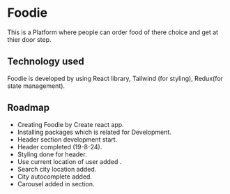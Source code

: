 # Foodie

This is a Platform where people can order food of there choice and get at thier door step.

## Technology used

Foodie is developed by using  React library, Tailwind (for styling), Redux(for state management).

## Roadmap
- Creating Foodie by Create react app.
- Installing packages which is related for Development.
- Header section development start.
- Header completed (19-8-24).
- Styling done for header.
- Use current location of user added .
- Search city location added.
- City autocomplete added.
- Carousel added in section.


